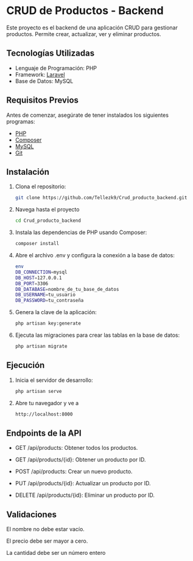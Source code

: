 # CRUD de Productos - Backend

Este proyecto es el backend de una aplicación CRUD para gestionar productos. Permite crear, actualizar, ver y eliminar productos.

## Tecnologías Utilizadas

- Lenguaje de Programación: PHP
- Framework: [Laravel](https://laravel.com/)
- Base de Datos: MySQL

## Requisitos Previos

Antes de comenzar, asegúrate de tener instalados los siguientes programas:

- [PHP](https://www.php.net/downloads)
- [Composer](https://getcomposer.org/download/)
- [MySQL](https://dev.mysql.com/downloads/installer/)
- [Git](https://git-scm.com/downloads)

## Instalación

1. Clona el repositorio:
   ```bash
   git clone https://github.com/Tellezk9/Crud_producto_backend.git
2. Navega hasta el proyecto
    ```bash
    cd Crud_producto_backend
3. Instala las dependencias de PHP usando Composer:
    ```bash
    composer install
4. Abre el archivo .env y configura la conexión a la base de datos:
    ```bash
    env
    DB_CONNECTION=mysql
    DB_HOST=127.0.0.1
    DB_PORT=3306
    DB_DATABASE=nombre_de_tu_base_de_datos
    DB_USERNAME=tu_usuario
    DB_PASSWORD=tu_contraseña
5. Genera la clave de la aplicación:
    ```bash
    php artisan key:generate
6. Ejecuta las migraciones para crear las tablas en la base de datos:
    ```bash
    php artisan migrate
## Ejecución
1. Inicia el servidor de desarrollo:
    ```bash
    php artisan serve
2. Abre tu navegador y ve a
    ```bash
    http://localhost:8000

## Endpoints de la API
- GET /api/products: Obtener todos los productos.

- GET /api/products/{id}: Obtener un producto por ID.

- POST /api/products: Crear un nuevo producto.

- PUT /api/products/{id}: Actualizar un producto por ID.

- DELETE /api/products/{id}: Eliminar un producto por ID.

## Validaciones
El nombre no debe estar vacío.

El precio debe ser mayor a cero.

La cantidad debe ser un número entero
